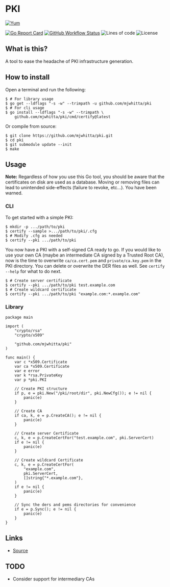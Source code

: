 # PKI

[![Yum](https://img.shields.io/badge/-Buy%20me%20a%20cookie-blue?labelColor=grey&logo=cookiecutter&style=for-the-badge)](https://www.buymeacoffee.com/mjwhitta)

[![Go Report Card](https://goreportcard.com/badge/github.com/mjwhitta/pki?style=for-the-badge)](https://goreportcard.com/report/github.com/mjwhitta/pki)
[![GitHub Workflow Status](https://img.shields.io/github/actions/workflow/status/mjwhitta/pki/ci.yaml?style=for-the-badge)](https://github.com/mjwhitta/pki/actions)
![Lines of code](https://img.shields.io/tokei/lines/github/mjwhitta/pki?style=for-the-badge)
![License](https://img.shields.io/github/license/mjwhitta/pki?style=for-the-badge)

## What is this?

A tool to ease the headache of PKI infrastructure generation.

## How to install

Open a terminal and run the following:

```
$ # For library usage
$ go get --ldflags "-s -w" --trimpath -u github.com/mjwhitta/pki
$ # For cli usage
$ go install --ldflags "-s -w" --trimpath \
    github.com/mjwhitta/pki/cmd/certify@latest
```

Or compile from source:

```
$ git clone https://github.com/mjwhitta/pki.git
$ cd pki
$ git submodule update --init
$ make
```

## Usage

**Note:** Regardless of how you use this Go tool, you should be aware
that the certificates on disk are used as a database. Moving or
removing files can lead to unintended side-effects (failure to revoke,
etc...). You have been warned.

### CLI

To get started with a simple PKI:

```
$ mkdir -p .../path/to/pki
$ certify --sample >.../path/to/pki/.cfg
$ # Modify .cfg as needed
$ certify --pki .../path/to/pki
```

You now have a PKI with a self-signed CA ready to go. If you would
like to use your own CA (maybe an intermediate CA signed by a Trusted
Root CA), now is the time to overwrite `ca/ca.cert.pem` and
`private/ca.key.pem` in the PKI directory. You can delete or overwrite
the DER files as well. See `certify --help` for what to do next.

```
$ # Create server certificate
$ certify --pki .../path/to/pki test.example.com
$ # Create wildcard certificate
$ certify --pki .../path/to/pki "example.com:*.example.com"
```

### Library

```
package main

import (
    "crypto/rsa"
    "crypto/x509"

    "github.com/mjwhitta/pki"
)

func main() {
    var c *x509.Certificate
    var ca *x509.Certificate
    var e error
    var k *rsa.PrivateKey
    var p *pki.PKI

    // Create PKI structure
    if p, e = pki.New("/pki/root/dir", pki.NewCfg()); e != nil {
        panic(e)
    }

    // Create CA
    if ca, k, e = p.CreateCA(); e != nil {
        panic(e)
    }

    // Create server Certificate
    c, k, e = p.CreateCertFor("test.example.com", pki.ServerCert)
    if e != nil {
        panic(e)
    }

    // Create wildcard Certificate
    c, k, e = p.CreateCertFor(
        "example.com",
        pki.ServerCert,
        []string{"*.example.com"},
    )
    if e != nil {
        panic(e)
    }

    // Sync the ders and pems directories for convenience
    if e = p.Sync(); e != nil {
        panic(e)
    }
}
```

## Links

- [Source](https://github.com/mjwhitta/pki)

## TODO

- Consider support for intermediary CAs
